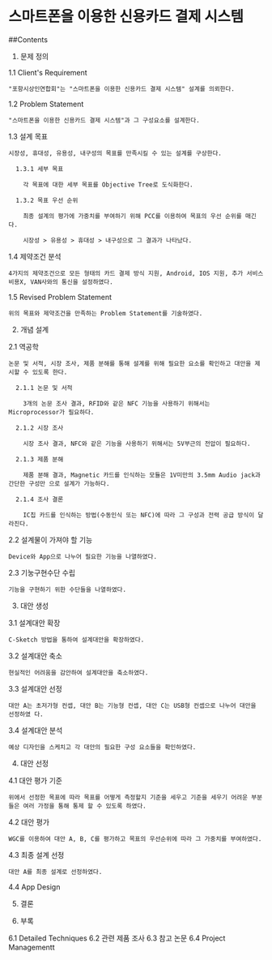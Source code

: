 # 스마트폰을 이용한 신용카드 결제 시스템

##Contents

1. 문제 정의

  1.1 Client's Requirement

    "포항시상인연합회"는 "스마트폰을 이용한 신용카드 결제 시스템" 설계를 의뢰한다.

  1.2 Problem Statement

    "스마트폰을 이용한 신용카드 결제 시스템"과 그 구성요소를 설계한다.

  1.3 설계 목표

    시장성, 휴대성, 유용성, 내구성의 목표를 만족시킬 수 있는 설계를 구상한다.

      1.3.1 세부 목표

        각 목표에 대한 세부 목표를 Objective Tree로 도식화한다.

      1.3.2 목표 우선 순위

        최종 설계의 평가에 가중치를 부여하기 위해 PCC를 이용하여 목표의 우선 순위를 매긴다.

        시장성 > 유용성 > 휴대성 > 내구성으로 그 결과가 나타났다.

  1.4 제약조건 분석

    4가지의 제약조건으로 모든 형태의 카드 결제 방식 지원, Android, IOS 지원, 추가 서비스 비용X, VAN사와의 통신을 설정하였다.

  1.5 Revised Problem Statement

    위의 목표와 제약조건을 만족하는 Problem Statement를 기술하였다.

2. 개념 설계

  2.1 역공학

    논문 및 서적, 시장 조사, 제품 분해를 통해 설계를 위해 필요한 요소를 확인하고 대안을 제시할 수 있도록 한다.

      2.1.1 논문 및 서적

        3개의 논문 조사 결과, RFID와 같은 NFC 기능을 사용하기 위해서는 Microprocessor가 필요하다.

      2.1.2 시장 조사

        시장 조사 결과, NFC와 같은 기능을 사용하기 위해서는 5V부근의 전압이 필요하다.

      2.1.3 제품 분해

        제품 분해 결과, Magnetic 카드를 인식하는 모듈은 1V미만의 3.5mm Audio jack과 간단한 구성만 으로 설계가 가능하다.

      2.1.4 조사 결론

        IC칩 카드를 인식하는 방법(수동인식 또는 NFC)에 따라 그 구성과 전력 공급 방식이 달라진다.

  2.2 설계물이 가져야 할 기능

    Device와 App으로 나누어 필요한 기능을 나열하였다.

  2.3 기눙구현수단 수립

    기능을 구현하기 위한 수단들을 나열하였다.

3. 대안 생성

  3.1 설계대안 확장

    C-Sketch 방법을 통하여 설계대안을 확장하였다.

  3.2 설계대안 축소

    현실적인 어려움을 감안하여 설계대안을 축소하였다.

  3.3 설계대안 선정

    대안 A는 초저가형 컨셉, 대안 B는 기능형 컨셉, 대안 C는 USB형 컨셉으로 나누어 대안을 선정하였 다.

  3.4 설계대안 분석

    예상 디자인을 스케치고 각 대안의 필요한 구성 요소들을 확인하였다.

4. 대안 선정

  4.1 대안 평가 기준

    위에서 선정한 목표에 따라 목표를 어떻게 측정할지 기준을 세우고 기준을 세우기 어려운 부분들은 여러 가정을 통해 통제 할 수 있도록 하였다.

  4.2 대안 평가

    WGC를 이용하여 대안 A, B, C를 평가하고 목표의 우선순위에 따라 그 가중치를 부여하였다.

  4.3 최종 설계 선정

    대안 A를 최종 설계로 선정하였다.

  4.4 App Design

5. 결론

6. 부록

  6.1 Detailed Techniques
  6.2 관련 제품 조사
  6.3 참고 논문
  6.4 Project Managementt
